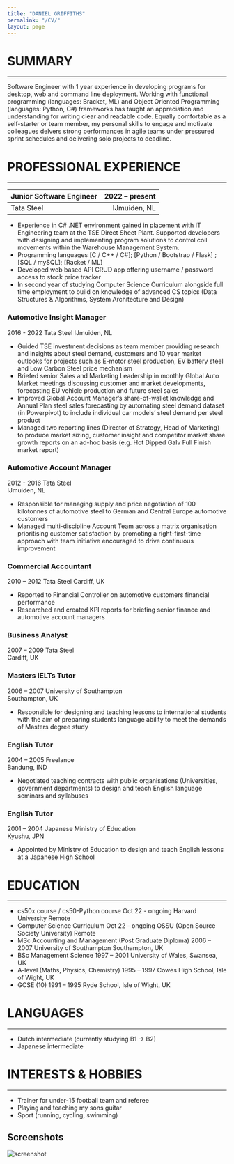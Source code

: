 ```yaml
---
title: "DANIEL GRIFFITHS"
permalink: "/CV/"
layout: page
---
```


# SUMMARY
______________________________________________________________________________________________________________________________________________________________
Software Engineer with 1 year experience in developing programs for desktop, web and command line deployment.  Working with functional programming (languages: Bracket, ML) and Object Oriented Programming (languages: Python, C#) frameworks has taught an appreciation and understanding for writing clear and readable code.  Equally comfortable as a self-starter or team member, my personal skills to engage and motivate colleagues delvers strong performances in agile teams under pressured sprint schedules and delivering solo projects to deadline.

# PROFESSIONAL EXPERIENCE
______________________________________________________________________________________________________________________________________________________________

|Junior Software Engineer|2022 – present|
|:---------------------------|---------------------------:|
|Tata Steel|IJmuiden, NL|


+ Experience in C# .NET environment gained in placement with IT Engineering team at the TSE Direct Sheet Plant.  Supported developers with designing and implementing program solutions to control coil movements within the Warehouse Management System.
+ Programming languages [C / C++ / C#]; [Python / Bootstrap / Flask] ; [SQL / mySQL]; [Racket / ML]
+ Developed web based API CRUD app offering username / password access to stock price tracker
+ In second year of studying Computer Science Curriculum alongside full time employment to build on knowledge of advanced CS topics (Data Structures & Algorithms, System Architecture and Design)

### Automotive Insight Manager							
2016 - 2022
Tata Steel
IJmuiden, NL  

+ Guided TSE investment decisions as team member providing research and insights about steel demand, customers and 10 year market outlooks  for projects such as E-motor steel production, EV battery steel and Low Carbon Steel price mechanism
+ Briefed senior Sales and Marketing Leadership in monthly Global Auto Market meetings discussing customer and market developments, forecasting EU vehicle production and future steel sales
+ Improved Global Account Manager’s share-of-wallet knowledge and Annual Plan steel sales forecasting by automating steel demand dataset (in Powerpivot) to include individual car models’ steel demand per steel product
+ Managed two reporting lines (Director of Strategy, Head of Marketing) to produce market sizing, customer insight and competitor market share growth reports on an ad-hoc basis (e.g. Hot Dipped Galv Full Finish market report)

### Automotive Account Manager              						
2012 - 2016
Tata Steel										
IJmuiden, NL
+ Responsible for managing supply and price negotiation of 100 kilotonnes of automotive steel to German and Central Europe automotive customers 
+ Managed multi-discipline Account Team across a matrix organisation prioritising customer satisfaction by promoting a right-first-time approach with team initiative encouraged to drive continuous improvement

### Commercial Accountant								
2010 – 2012
Tata Steel
Cardiff, UK
+ Reported to Financial Controller on automotive customers financial performance  
+ Researched and created KPI reports for briefing senior finance and automotive account managers

### Business Analyst									
2007 – 2009
Tata Steel										
Cardiff, UK

### Masters IELTs Tutor								
2006 – 2007
University of Southampton							
Southampton, UK
+ Responsible for designing and teaching lessons to international students with the aim of preparing  students language ability to meet the demands of Masters degree study

### English Tutor									
2004 – 2005
Freelance			 							
Bandung, IND
+ Negotiated teaching contracts with public organisations (Universities, government departments) to design and teach English language seminars and syllabuses

### English Tutor									
2001 – 2004
Japanese Ministry of Education							
Kyushu, JPN
+ Appointed by Ministry of Education to design and teach English lessons at a Japanese High School


# EDUCATION
______________________________________________________________________________________________________________________________________________________________
+ cs50x course / cs50-Python course								Oct 22 - ongoing
Harvard University										Remote
+ Computer Science Curriculum						            Oct 22 - ongoing
OSSU (Open Source Society University)							Remote
+ MSc Accounting and Management (Post Graduate Diploma)				2006 – 2007
University of Southampton							Southampton, UK
+ BSc Management Science								1997 – 2001
University of Wales, Swansea, UK
+ A-level (Maths, Physics, Chemistry)							1995 – 1997
Cowes High School, Isle of Wight, UK
+ GCSE (10)										1991 –  1995
Ryde School, Isle of Wight, UK


# LANGUAGES
______________________________________________________________________________________________________________________________________________________________
+ Dutch intermediate (currently studying B1 -> B2) 						
+ Japanese intermediate			


# INTERESTS & HOBBIES
______________________________________________________________________________________________________________________________________________________________
+ Trainer for under-15 football team and referee
+ Playing and teaching my sons guitar 
+ Sport (running, cycling, swimming) 


## Screenshots

![screenshot](https://user-images.githubusercontent.com/4943215/109431850-cd711780-7a08-11eb-8601-2763f2ee6bb4.png)


